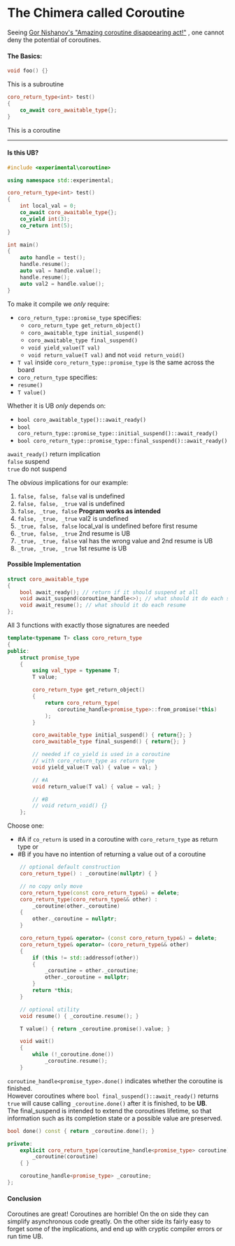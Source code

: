 # The Chimera called Coroutine

Seeing [Gor Nishanov's "Amazing coroutine disappearing act!"](https://youtu.be/8C8NnE1Dg4A)
, one cannot deny the potential of coroutines.

#### The Basics:
```cpp
void foo() {}
```
This is a subroutine

```cpp
coro_return_type<int> test()
{
	co_await coro_awaitable_type{};
}
```
This is a coroutine

---

#### Is this UB?
```cpp
#include <experimental\coroutine>

using namespace std::experimental;

coro_return_type<int> test()
{
	int local_val = 0;
	co_await coro_awaitable_type{};
	co_yield int(3);
	co_return int(5);
}

int main()
{
	auto handle = test();
	handle.resume();
	auto val = handle.value();
	handle.resume();
	auto val2 = handle.value();
}
```

To make it compile we *only* require:
* `coro_return_type::promise_type` specifies:  
  * `coro_return_type get_return_object()`  
  * `coro_awaitable_type initial_suspend()`  
  * `coro_awaitable_type final_suspend()`
  * `void yield_value(T val)`
  * `void return_value(T val)` and not `void return_void()`
* `T val` inside `coro_return_type::promise_type` is the same across the board
* `coro_return_type` specifies:
 * `resume()`
 * `T value()`

Whether it is UB *only* depends on:
* `bool coro_awaitable_type()::await_ready()`
* `bool coro_return_type::promise_type::initial_suspend()::await_ready()`
* `bool coro_return_type::promise_type::final_suspend()::await_ready()`

`await_ready()` return implication  
`false` suspend  
`true` do not suspend

The *obvious* implications for our example:
1. `false, false, false` val is undefined
2. `false, false, _true` val is undefined
3. `false, _true, false` **Program works as intended**
4. `false, _true, _true` val2 is undefined
5. `_true, false, false` local_val is undefined before first resume
6. `_true, false, _true` 2nd resume is UB
7. `_true, _true, false` val has the wrong value and 2nd resume is UB
8. `_true, _true, _true` 1st resume is UB

#### Possible Implementation
```cpp
struct coro_awaitable_type
{
	bool await_ready(); // return if it should suspend at all
	void await_suspend(coroutine_handle<>); // what should it do each suspend
	void await_resume(); // what should it do each resume
};
```
All 3 functions with exactly those signatures are needed

```cpp
template<typename T> class coro_return_type
{
public:
	struct promise_type
	{
		using val_type = typename T;
		T value;

		coro_return_type get_return_object()
		{
			return coro_return_type(
                coroutine_handle<promise_type>::from_promise(*this)
            );
		}

		coro_awaitable_type initial_suspend() { return{}; }
		coro_awaitable_type final_suspend() { return{}; }

		// needed if co_yield is used in a coroutine
        // with coro_return_type as return type
		void yield_value(T val) { value = val; }

		// #A
		void return_value(T val) { value = val; }

		// #B
        // void return_void() {}
	};
```
Choose one:
* #A if `co_return` is used in a coroutine with `coro_return_type` as return type or
* #B if you have no intention of returning a value out of a coroutine
```cpp
	// optional default construction
	coro_return_type() : _coroutine(nullptr) { }

	// no copy only move
	coro_return_type(const coro_return_type&) = delete;
	coro_return_type(coro_return_type&& other) :
		_coroutine(other._coroutine)
	{
		other._coroutine = nullptr;
	}

	coro_return_type& operator= (const coro_return_type&) = delete;
	coro_return_type& operator= (coro_return_type&& other)
	{
		if (this != std::addressof(other))
		{
			_coroutine = other._coroutine;
			other._coroutine = nullptr;
		}
		return *this;
	}

	// optional utility
	void resume() { _coroutine.resume(); }

	T value() { return _coroutine.promise().value; }

	void wait()
	{
		while (!_coroutine.done())
			_coroutine.resume();
	}
```


`coroutine_handle<promise_type>.done()` indicates whether
the coroutine is finished.  
However coroutines where `bool final_suspend()::await_ready()`
returns `true` will cause calling `_coroutine.done()` after it is finished,
to be **UB**.  
The final_suspend is intended to extend the coroutines lifetime, so that
information such as its completion state or a possible value are preserved.

```cpp
bool done() const { return _coroutine.done(); }

private:
	explicit coro_return_type(coroutine_handle<promise_type> coroutine) :
		_coroutine(coroutine)
	{ }

	coroutine_handle<promise_type> _coroutine;
};
```
#### Conclusion
Coroutines are great! Coroutines are horrible! On the on side they can
simplify asynchronous code greatly. On the other side its fairly easy to
forget some of the implications, and end up with cryptic compiler errors or
run time UB.
